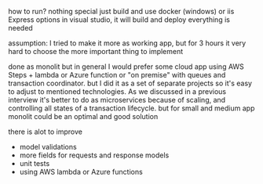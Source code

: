 how to run? nothing special just build and use docker (windows) or iis Express options in visual studio, it will build and deploy everything is needed

assumption: I tried to make it more as working app, but for 3 hours it very hard to choose the more important thing to implement

done as monolit but in general I would prefer some cloud app using AWS Steps + lambda or Azure function or "on premise" with queues and transaction coordinator. but I did it as a set of separate projects so it's easy to adjust to mentioned technologies. As we discussed in a previous interview it's better to do as microservices because of scaling, and controlling all states of a transaction lifecycle. but for small and medium app monolit could be an optimal and good solution

there is alot to improve
- model validations
- more fields for requests and response models
- unit tests
- using AWS lambda or Azure functions
